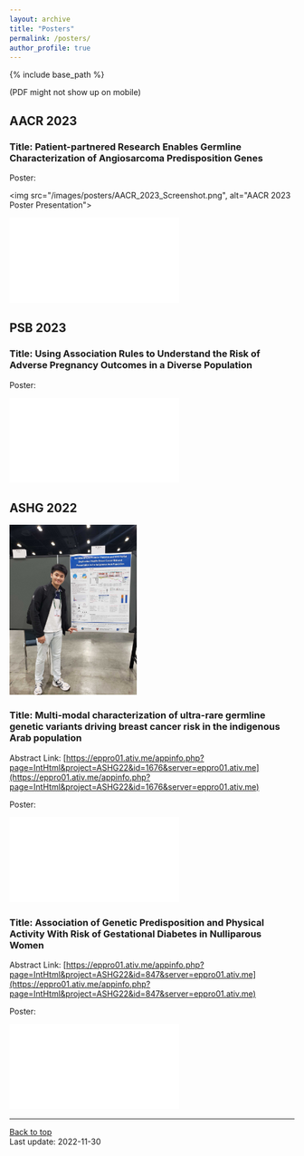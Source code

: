 ```yaml
---
layout: archive
title: "Posters"
permalink: /posters/
author_profile: true
---
```


{% include base_path %}

(PDF might not show up on mobile)

## AACR 2023

### Title: Patient-partnered Research Enables Germline Characterization of Angiosarcoma Predisposition Genes

Poster:

<img src="/images/posters/AACR_2023_Screenshot.png", alt="AACR 2023 Poster Presentation">

<embed src="/files/AACR_2023_Presentation.pdf" type="application/pdf"/>

## PSB 2023

### Title: Using Association Rules to Understand the Risk of Adverse Pregnancy Outcomes in a Diverse Population

Poster:

<embed src="/files/nuMOM2b_disparity_poster.pdf" type="application/pdf"/>

## ASHG 2022

<img src="/images/posters/ASHG_2022_Photo.jpg" alt="ASHG 2022 Poster Presentation" style="max-height: 300px; height: 100%; width: auto;">

### Title: Multi-modal characterization of ultra-rare germline genetic variants driving breast cancer risk in the indigenous Arab population

Abstract Link: [https://eppro01.ativ.me/appinfo.php?page=IntHtml&project=ASHG22&id=1676&server=eppro01.ativ.me](https://eppro01.ativ.me/appinfo.php?page=IntHtml&project=ASHG22&id=1676&server=eppro01.ativ.me)

Poster:

<embed src="/files/ASHG_2022_Presentation.pdf" type="application/pdf"/>

<br/>

### Title: Association of Genetic Predisposition and Physical Activity With Risk of Gestational Diabetes in Nulliparous Women

Abstract Link: [https://eppro01.ativ.me/appinfo.php?page=IntHtml&project=ASHG22&id=847&server=eppro01.ativ.me](https://eppro01.ativ.me/appinfo.php?page=IntHtml&project=ASHG22&id=847&server=eppro01.ativ.me)

Poster:

<embed src="/files/nuMoM2b_poster_ASHG_2022.pdf" type="application/pdf"/>

---
<a href="#top">Back to top</a>
<br/>
Last update: 2022-11-30
